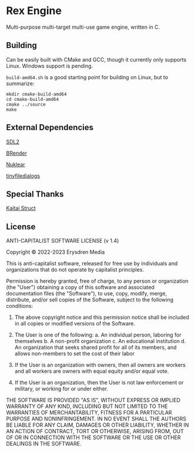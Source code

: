 # Rex Engine

Multi-purpose multi-target multi-use game engine, written in C.

## Building

Can be easily built with CMake and GCC, though it currently only supports Linux. Windows support is pending.

`build-amd64.sh` is a good starting point for building on Linux, but to summarize:

```
mkdir cmake-build-amd64
cd cmake-build-amd64
cmake ../source
make
```

## External Dependencies

[SDL2](https://www.libsdl.org/)

[BRender](https://github.com/crocguy0688/CrocDE-BRender/)

[Nuklear](https://github.com/Immediate-Mode-UI/Nuklear/)

[tinyfiledialogs](https://sourceforge.net/projects/tinyfiledialogs/)

## Special Thanks

[Kaitai Struct](http://kaitai.io/)

## License

ANTI-CAPITALIST SOFTWARE LICENSE (v 1.4)

Copyright © 2022-2023 Erysdren Media

This is anti-capitalist software, released for free use by individuals
and organizations that do not operate by capitalist principles.

Permission is hereby granted, free of charge, to any person or
organization (the "User") obtaining a copy of this software and
associated documentation files (the "Software"), to use, copy, modify,
merge, distribute, and/or sell copies of the Software, subject to the
following conditions:

  1. The above copyright notice and this permission notice shall be
  included in all copies or modified versions of the Software.

  2. The User is one of the following:
    a. An individual person, laboring for themselves
    b. A non-profit organization
    c. An educational institution
    d. An organization that seeks shared profit for all of its members,
    and allows non-members to set the cost of their labor

  3. If the User is an organization with owners, then all owners are
  workers and all workers are owners with equal equity and/or equal vote.

  4. If the User is an organization, then the User is not law enforcement
  or military, or working for or under either.

THE SOFTWARE IS PROVIDED "AS IS", WITHOUT EXPRESS OR IMPLIED WARRANTY OF
ANY KIND, INCLUDING BUT NOT LIMITED TO THE WARRANTIES OF MERCHANTABILITY,
FITNESS FOR A PARTICULAR PURPOSE AND NONINFRINGEMENT. IN NO EVENT SHALL
THE AUTHORS BE LIABLE FOR ANY CLAIM, DAMAGES OR OTHER LIABILITY, WHETHER
IN AN ACTION OF CONTRACT, TORT OR OTHERWISE, ARISING FROM, OUT OF OR IN
CONNECTION WITH THE SOFTWARE OR THE USE OR OTHER DEALINGS IN THE
SOFTWARE.
